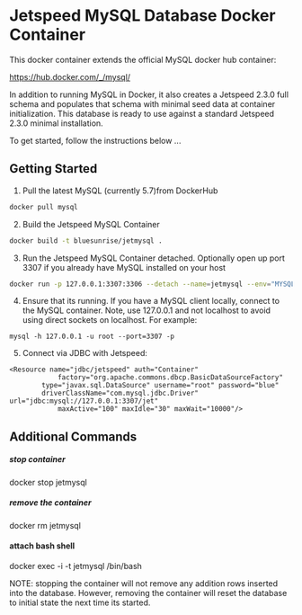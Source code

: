 Jetspeed MySQL Database Docker Container
==========
This docker container extends the official MySQL docker hub container:

https://hub.docker.com/_/mysql/

In addition to running MySQL in Docker, it also creates a Jetspeed 2.3.0 full schema and 
populates that schema with minimal seed data at container initialization. This database is 
ready to use against a standard Jetspeed 2.3.0 minimal installation.  

To get started, follow the instructions below ...

Getting Started
----------------
1. Pull the latest MySQL (currently 5.7)from DockerHub

```sh
docker pull mysql
```

2. Build the Jetspeed MySQL Container

```sh
docker build -t bluesunrise/jetmysql . 
```

3. Run the Jetspeed MySQL Container detached. 
   Optionally open up port 3307 if you already have MySQL installed on your host
   
``` sh   
docker run -p 127.0.0.1:3307:3306 --detach --name=jetmysql --env="MYSQL_ROOT_PASSWORD=blue" bluesunrise/jetmysql
```

4. Ensure that its running. If you have a MySQL client locally, connect to the MySQL container.
   Note, use 127.0.0.1 and not localhost to avoid using direct sockets on localhost.
   For example:
```
mysql -h 127.0.0.1 -u root --port=3307 -p 
```

5. Connect via JDBC with Jetspeed:

``` 
<Resource name="jdbc/jetspeed" auth="Container"
            factory="org.apache.commons.dbcp.BasicDataSourceFactory"
	    type="javax.sql.DataSource" username="root" password="blue"
	    driverClassName="com.mysql.jdbc.Driver" url="jdbc:mysql://127.0.0.1:3307/jet"
            maxActive="100" maxIdle="30" maxWait="10000"/> 
```

Additional Commands
-------------------

##### stop container
docker stop jetmysql

##### remove the container
docker rm jetmysql

#### attach bash shell
docker exec -i -t jetmysql /bin/bash

NOTE: stopping the container will not remove any addition rows inserted into the database.
 However, removing the container will reset the database to initial state the next time its started.